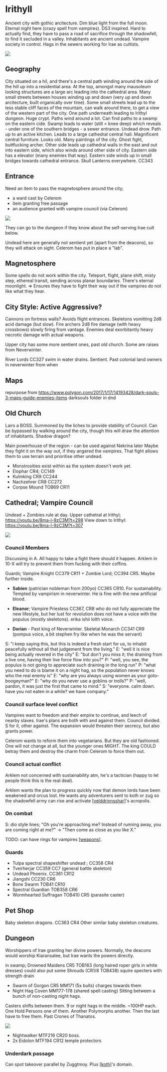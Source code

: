 # Irithyll
Ancient city with gothic arcitecture. Dim blue light from the full moon. Eternal night here (crazy spell from vampires). DS3 inspired.
Hard to actually find, they have to pass a road of sacrifice through the shadowfell, to find it secluded in a valley.
Inhabitants are ancient undead. Vampire society in control. Hags in the sewers working for Irae as cultists.

![](irithyll.jpg)

## Geography
City situated on a hil, and there's a central path winding around the side of the hill up into a residential area.
At the top, amongst many mausoleum looking structures are a large arc leading into the cathedral area.
Many small streets between houses winding up and down (very up and down arcitecture, built organically over time).
Some small streets lead up to the less stable cliff faces of the mountain, can walk around there, to get a view of the western part of the city.
One path underneath leading to Irithyl dungeon. Huge crypt.
Paths wind around a lot. Can find paths to a swamp on the eastern cide.
Swamp leads to water (still < knee deep) which reveals - under one of the southern bridges - a sewer entrance. Undead drow. Path up to an active kitchen. Leads to a large cathedral central hall. Magnificent central furniture. Looks old. Many paintings of the city. Ghost fight, buttfucking archer.
Other side leads up cathedral walls in the east and out into eastern side, which also winds around other side of city. Eastern side has a elevator (many enemies that way).
Eastern side winds up in small bridges towards cathedral entrance.
Skull Lanterns everywhere. CC343

## Entrance
Need an item to pass the magnetosphere around the city;
- a ward cast by Celerom
- item granting free passage
- an audience granted with vampire council (via Celerom)

![](irithyll-bridge.jpg)

They can go to the dungeon if they know about the self-serving Irae cult below.

Undead here are generally not sentient yet (apart from the deacons), so they will attack on sight. Celerom has put in place a "lab".

## Magnetosphere
Some spells do not work within the city. Teleport, flight, plane shift, misty step, ethereal transit, sending across planar boundaries. There's eternal moonlight. => Ensures they have to fight their way out if the vampires do not like what they hear.

## City Style: Active Aggressive?
Cannons on fortress walls? Avoids flight entrances.
Skeletons vomitting 2d8 acid damage (but slow).
Fire archers 2d8 fire damage (with heavy crossbows) slowly firing from vantage.
Enemies deal exorbitantly heavy necrotic damage with actual weapons.

Upper city has some more sentient ones, past old church. Some are raises from Neverwinter.

River Lords CC327 swim in water drains. Sentient. Past colonial land owners in neverwinter from when

## Maps
repurpose from https://www.polygon.com/2017/1/17/14193428/dark-souls-3-maps-guide-enemies-items darksouls folder in dnd

## Old Church
Lairs a BOSS. Summoned by the liches to provide stability of Council.
Can be bypassed by walking around the city, though this will draw the attention of inhabitants. Shadow dragon?

Main powerhouse of the region - can be used against Nekrina later
Maybe they fight it on the way out, if they angered the vampires. That fight allows them to use terrain and prioritise other undead.

- Monstrosities exist within as the system doesn't work yet.
- Elophar CR4; CC149
- Kulmking CR9 CC244
- Nachzehrer CR8 CC272
- Corpse Mound TOB69 CR11


## Cathedral; Vampire Council
Undead + Zombies rule at day.
Upper cathetral at Irithyl; https://youtu.be/8ma-l-9zC3M?t=298
View down to Irithyl: https://youtu.be/8ma-l-9zC3M?t=307

![](irithyll-cathedral.png)

### Council Members
Discussing in A. All happy to take a fight there should it happen.
Arklem in 10-X will try to prevent them from fucking with their coffins.

Guards;  Vampire Knight CC379 CR11 + Zombie Lord; CC394 CR5.
Maybe further inside.

- **Sabien** (patrician nobleman from 200yo) CC365 CR10. For sustainability. Tempted by vampirism in neverwinter. He is fine with the new artificial blood.

- **Eleanor**; Vampire Priestess CC367, CR8 who do not fully appreciate the new lifestyle, but her lust for revolution does not have a voice with the populus (mostly skeletons). erika ishii lolth voice.

- **Dorian** - Past king of Neverwinter. Skeletal Monarch CC341 CR9 (pompus voice, a bit stephen fry like when he was the servant)

S: "i keep saying this, but this is indeed a fresh start for us, to inhabit peacefully without all that judgement from the living."
E: "well it is nice being actually revered in the city"
E: "but don't you miss it; the draining from a live one, having their live force flow into you?"
P: "well, you see, the populus is not going to appreciate such draining in the long run"
P: "what you need to do is blame it on a night hag, so the population never knows who the real enemy is"
E: "why are you always using women as your goto-boogeyman?"
E: "why do you never use a goblins or trolls?"
P: "well, pardon, it was just the first that came to mind."
S: "everyone. calm down. have you not eaten in a while? we have company."

### Council surface level conflict
Vampires want to freedom and their empire to continue, and leech of nearby slaves. Irae's plans are both with and against them. Council divided. S for it, other against.
The expansion would threaten their secrecy, but also grants power.

Celerom wants to reform them into vegetarians. But they are old fashioned. One will not change at all, but the younger ones MIGHT. The king COULD betray them and destroy the charm from Celerom to force them out.

### Council actual conflict
Arklem not concerned with sustainability atm, he's a tactician (happy to let people think this is the real deal).

Arklem wants the plan to progress quickly now that demon lords have been weakened and orcus lost.
He wants any adventurers sent to koth or zug so the shadowfell army can rise and activate [[velddrinnsshar]]'s acropolis.

### On combat
S: dio style lines; "Oh you're approaching me? Instead of running away, you are coming right at me?" -> "Then come as close as you like X."

TODO: can have rings for vampires [[weapons]].

### Guards
- Tulpa spectral shapeshifter undead ; CC358 CR4
- Tveirherjar CC359 CC7 (general battle skeleton)
- Undead Phoenix. CC361 CR12
- Jiangshi CC230 CR6
- Bone Swarm TOB41 CR10
- Spectral Guardian TOB358 CR6
- Wormhearted Suffragan TOB410 CR5 (parasite caster)

## Pet Shop
Baby skeleton dragons. CC363 CR4
Other similar baby skeleton creatures.

## Dungeon
Worshippers of Irae granting her divine powers.
Normally, the deacons would worship Kiaransalee, but Irae wants the powers directly.

in swamp; Drowned Maidens CR5 TOB163 (long haired roper girls in white dresses)
could also put some Shrouds (CR1/8 TOB438) squire specters with strength drain

- Swarm of Gorgon CR5 MM171 (5x bulls) charges towards them
- Night Hag Coven MM177-178 (shared spell casting) Sitting between a bunch of non-casting night hags.

Casters shifts between them. 9 or night hags in the middle. ~100HP each.
One Hold Persons one of them. Another Polymorphs another. Then the last have to free them.
Past Crones of Thanatos.

![](iri-sewers.jpg)

- Nightwalker MTF216 CR20 boss.
- 2x Eidolon MTF194 CR12 temple protectors

### Underdark passage
Can spot takeover parallel by Zuggtmoy. Plus [[koth]]'s domain.

[//begin]: # "Autogenerated link references for markdown compatibility"
[velddrinnsshar]: velddrinnsshar "V'elddrinnsshar"
[weapons]: ../questideas/weapons "weapons"
[koth]: ../npcs/koth "Koth M'gog"
[//end]: # "Autogenerated link references"
